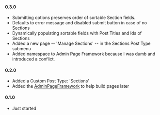 #### 0.3.0
* Submitting options preserves order of sortable Section fields.
* Defaults to error message and disabled submit button in case of no Sections 
* Dynamically populating sortable fields with Post Titles and Ids of Sections 
* Added a new page -- 'Manage Sections' -- in the Sections Post Type submenu  
* Added namespace to Admin Page Framework because I was dumb and introduced a conflict.

#### 0.2.0
* Added a Custom Post Type: 'Sections'
* Added the [AdminPageFramework](https://wordpress.org/plugins/admin-page-framework/) to help build pages later

#### 0.1.0
* Just started
